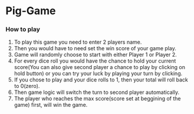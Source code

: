 # Pig-Game

### How to play 
1. To play this game you need to enter 2 players name. 
2. Then you would have to need set the win score of your game play.
3. Game will randomly choose to start with either Player 1 or Player 2.
4. For every dice roll you would have the chance to hold your current score(You can also give second player a chance to play by clicking on hold button) or you can try your luck by playing your turn by clicking.
5. If you chose to play and your dice rolls to 1, then your total will roll back to 0(zero).
6. Then game logic will switch the turn to second player automatically.
7. The player who reaches the max score(score set at beggining of the game) first, will win the game.
